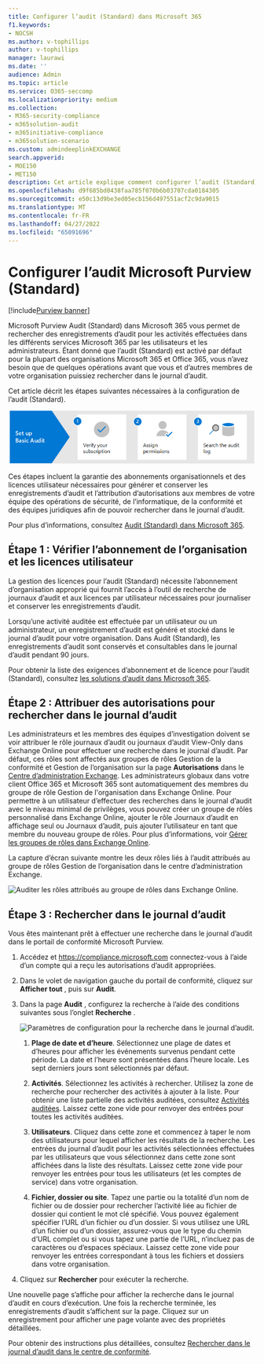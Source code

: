 ```yaml
---
title: Configurer l’audit (Standard) dans Microsoft 365
f1.keywords:
- NOCSH
ms.author: v-tophillips
author: v-tophillips
manager: laurawi
ms.date: ''
audience: Admin
ms.topic: article
ms.service: O365-seccomp
ms.localizationpriority: medium
ms.collection:
- M365-security-compliance
- m365solution-audit
- m365initiative-compliance
- m365solution-scenario
ms.custom: admindeeplinkEXCHANGE
search.appverid:
- MOE150
- MET150
description: Cet article explique comment configurer l’audit (Standard) afin que vous puissiez commencer à rechercher les activités d’audit effectuées par les utilisateurs et les administrateurs de votre organisation.
ms.openlocfilehash: d9f685bd0438faa785f070b6b03707cda0184305
ms.sourcegitcommit: e50c13d9be3ed05ecb156d497551acf2c9da9015
ms.translationtype: MT
ms.contentlocale: fr-FR
ms.lasthandoff: 04/27/2022
ms.locfileid: "65091696"
---
```

# <a name="set-up-microsoft-purview-audit-standard"></a>Configurer l’audit Microsoft Purview (Standard)

[!include[Purview banner](../includes/purview-rebrand-banner.md)]

Microsoft Purview Audit (Standard) dans Microsoft 365 vous permet de rechercher des enregistrements d’audit pour les activités effectuées dans les différents services Microsoft 365 par les utilisateurs et les administrateurs. Étant donné que l’audit (Standard) est activé par défaut pour la plupart des organisations Microsoft 365 et Office 365, vous n’avez besoin que de quelques opérations avant que vous et d’autres membres de votre organisation puissiez rechercher dans le journal d’audit.

Cet article décrit les étapes suivantes nécessaires à la configuration de l’audit (Standard).

![Étapes de configuration de l’audit (Standard).](../media/BasicAuditingWorkflow.png)

Ces étapes incluent la garantie des abonnements organisationnels et des licences utilisateur nécessaires pour générer et conserver les enregistrements d’audit et l’attribution d’autorisations aux membres de votre équipe des opérations de sécurité, de l’informatique, de la conformité et des équipes juridiques afin de pouvoir rechercher dans le journal d’audit.

Pour plus d’informations, consultez [Audit (Standard) dans Microsoft 365](auditing-solutions-overview.md#audit-standard).

## <a name="step-1-verify-organization-subscription-and-user-licensing"></a>Étape 1 : Vérifier l’abonnement de l’organisation et les licences utilisateur

La gestion des licences pour l’audit (Standard) nécessite l’abonnement d’organisation approprié qui fournit l’accès à l’outil de recherche de journaux d’audit et aux licences par utilisateur nécessaires pour journaliser et conserver les enregistrements d’audit.

Lorsqu’une activité auditée est effectuée par un utilisateur ou un administrateur, un enregistrement d’audit est généré et stocké dans le journal d’audit pour votre organisation. Dans Audit (Standard), les enregistrements d’audit sont conservés et consultables dans le journal d’audit pendant 90 jours.

Pour obtenir la liste des exigences d’abonnement et de licence pour l’audit (Standard), consultez [les solutions d’audit dans Microsoft 365](auditing-solutions-overview.md#licensing-requirements).

## <a name="step-2-assign-permissions-to-search-the-audit-log"></a>Étape 2 : Attribuer des autorisations pour rechercher dans le journal d’audit

Les administrateurs et les membres des équipes d’investigation doivent se voir attribuer le rôle journaux d’audit ou journaux d’audit View-Only dans Exchange Online pour effectuer une recherche dans le journal d’audit. Par défaut, ces rôles sont affectés aux groupes de rôles Gestion de la conformité et Gestion de l’organisation sur la page **Autorisations** dans le <a href="https://go.microsoft.com/fwlink/p/?linkid=2059104" target="_blank">Centre d’administration Exchange</a>. Les administrateurs globaux dans votre client Office 365 et Microsoft 365 sont automatiquement des membres du groupe de rôle Gestion de l'organisation dans Exchange Online. Pour permettre à un utilisateur d’effectuer des recherches dans le journal d’audit avec le niveau minimal de privilèges, vous pouvez créer un groupe de rôles personnalisé dans Exchange Online, ajouter le rôle Journaux d’audit en affichage seul ou Journaux d’audit, puis ajouter l’utilisateur en tant que membre du nouveau groupe de rôles. Pour plus d’informations, voir [Gérer les groupes de rôles dans Exchange Online](/Exchange/permissions-exo/role-groups).

La capture d’écran suivante montre les deux rôles liés à l’audit attribués au groupe de rôles Gestion de l’organisation dans le centre d’administration Exchange.

![Auditer les rôles attribués au groupe de rôles dans Exchange Online.](../media/EACAuditRoles.png)

## <a name="step-3-search-the-audit-log"></a>Étape 3 : Rechercher dans le journal d’audit

Vous êtes maintenant prêt à effectuer une recherche dans le journal d’audit dans le portail de conformité Microsoft Purview.

1. Accédez et <https://compliance.microsoft.com> connectez-vous à l’aide d’un compte qui a reçu les autorisations d’audit appropriées.

2. Dans le volet de navigation gauche du portail de conformité, cliquez sur **Afficher tout** , puis sur **Audit**.

3. Dans la page **Audit** , configurez la recherche à l’aide des conditions suivantes sous l’onglet **Recherche** . 

   ![Paramètres de configuration pour la recherche dans le journal d’audit.](../media/AuditLogSearchToolMCCCallouts.png)

   1. **Plage de date et d’heure**. Sélectionnez une plage de dates et d’heures pour afficher les événements survenus pendant cette période. La date et l’heure sont présentées dans l’heure locale. Les sept derniers jours sont sélectionnés par défaut.
  
   2. **Activités**. Sélectionnez les activités à rechercher. Utilisez la zone de recherche pour rechercher des activités à ajouter à la liste. Pour obtenir une liste partielle des activités auditées, consultez [Activités auditées](search-the-audit-log-in-security-and-compliance.md#audited-activities). Laissez cette zone vide pour renvoyer des entrées pour toutes les activités auditées.
  
   3. **Utilisateurs**.  Cliquez dans cette zone et commencez à taper le nom des utilisateurs pour lequel afficher les résultats de la recherche. Les entrées du journal d’audit pour les activités sélectionnées effectuées par les utilisateurs que vous sélectionnez dans cette zone sont affichées dans la liste des résultats. Laissez cette zone vide pour renvoyer les entrées pour tous les utilisateurs (et les comptes de service) dans votre organisation.
  
   4. **Fichier, dossier ou site**. Tapez une partie ou la totalité d’un nom de fichier ou de dossier pour rechercher l’activité liée au fichier de dossier qui contient le mot clé spécifié. Vous pouvez également spécifier l’URL d’un fichier ou d’un dossier. Si vous utilisez une URL d’un fichier ou d’un dossier, assurez-vous que le type du chemin d’URL complet ou si vous tapez une partie de l’URL, n’incluez pas de caractères ou d’espaces spéciaux. Laissez cette zone vide pour renvoyer les entrées correspondant à tous les fichiers et dossiers dans votre organisation.

4. Cliquez sur **Rechercher** pour exécuter la recherche.

Une nouvelle page s’affiche pour afficher la recherche dans le journal d’audit en cours d’exécution. Une fois la recherche terminée, les enregistrements d’audit s’affichent sur la page. Cliquez sur un enregistrement pour afficher une page volante avec des propriétés détaillées.

Pour obtenir des instructions plus détaillées, consultez [Rechercher dans le journal d’audit dans le centre de conformité](search-the-audit-log-in-security-and-compliance.md).
